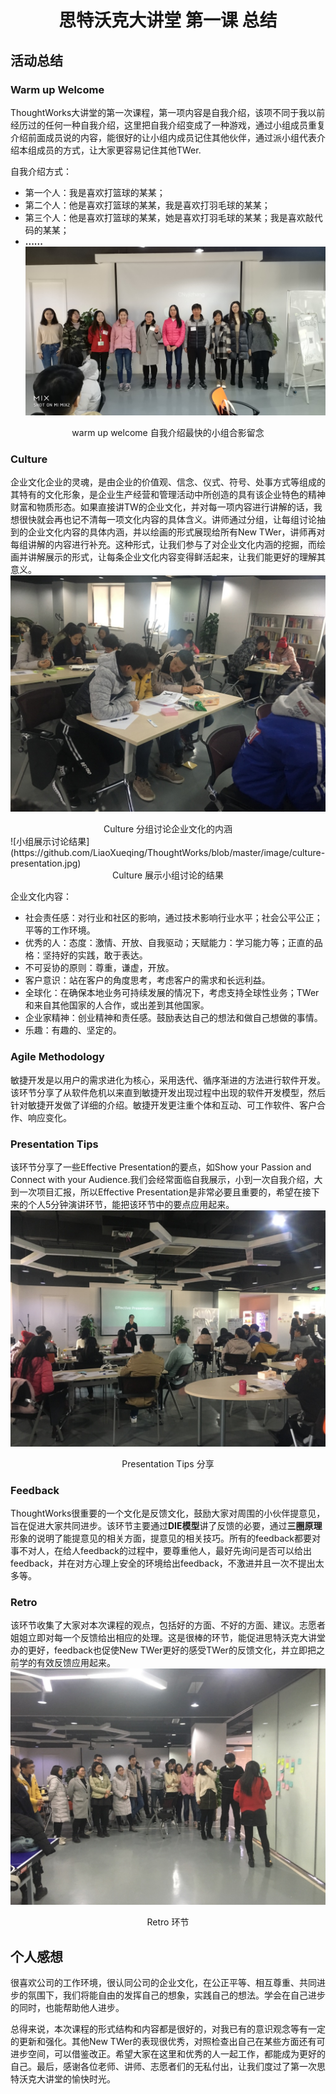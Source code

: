 # <div style="text-align:center">思特沃克大讲堂 第一课 总结</div> #

## 活动总结 ##
### Warm up Welcome ###
ThoughtWorks大讲堂的第一次课程，第一项内容是自我介绍，该项不同于我以前经历过的任何一种自我介绍，这里把自我介绍变成了一种游戏，通过小组成员重复介绍前面成员说的内容，能很好的让小组内成员记住其他伙伴，通过派小组代表介绍本组成员的方式，让大家更容易记住其他TWer.

自我介绍方式：

- 第一个人：我是喜欢打篮球的某某；
- 第二个人：他是喜欢打篮球的某某，我是喜欢打羽毛球的某某；
- 第三个人：他是喜欢打篮球的某某，她是喜欢打羽毛球的某某；我是喜欢敲代码的某某；
- **......**
![自我介绍最快的一组合影留念](https://github.com/LiaoXueqing/ThoughtWorks/blob/master/image/warm%20up%20welcome.jpg)
<div style="text-align:center">warm up welcome 自我介绍最快的小组合影留念</div>

### Culture ###
企业文化企业的灵魂，是由企业的价值观、信念、仪式、符号、处事方式等组成的其特有的文化形象，是企业生产经营和管理活动中所创造的具有该企业特色的精神财富和物质形态。如果直接讲TW的企业文化，并对每一项内容进行讲解的话，我想很快就会再也记不清每一项文化内容的具体含义。讲师通过分组，让每组讨论抽到的企业文化内容的具体内涵，并以绘画的形式展现给所有New TWer，讲师再对每组讲解的内容进行补充。这种形式，让我们参与了对企业文化内涵的挖掘，而绘画并讲解展示的形式，让每条企业文化内容变得鲜活起来，让我们能更好的理解其意义。
![小组讨论企业文化的内涵](https://github.com/LiaoXueqing/ThoughtWorks/blob/master/image/culture-discussion.jpg)
<div style="text-align:center">Culture 分组讨论企业文化的内涵</div>
![小组展示讨论结果](https://github.com/LiaoXueqing/ThoughtWorks/blob/master/image/culture-presentation.jpg)
<div style="text-align:center">Culture 展示小组讨论的结果</div>

企业文化内容：

- 社会责任感：对行业和社区的影响，通过技术影响行业水平；社会公平公正；平等的工作环境。
- 优秀的人：态度：激情、开放、自我驱动；天赋能力：学习能力等；正直的品格：坚持好的实践，敢于表达。
- 不可妥协的原则：尊重，谦虚，开放。
- 客户意识：站在客户的角度思考，考虑客户的需求和长远利益。
- 全球化：在确保本地业务可持续发展的情况下，考虑支持全球性业务；TWer和来自其他国家的人合作，或出差到其他国家。
- 企业家精神：创业精神和责任感。鼓励表达自己的想法和做自己想做的事情。
- 乐趣：有趣的、坚定的。


### Agile Methodology ###
敏捷开发是以用户的需求进化为核心，采用迭代、循序渐进的方法进行软件开发。该环节分享了从软件危机以来直到敏捷开发出现过程中出现的软件开发模型，然后针对敏捷开发做了详细的介绍。敏捷开发更注重个体和互动、可工作软件、客户合作、响应变化。
### Presentation Tips ###
该环节分享了一些Effective Presentation的要点，如Show your Passion and Connect with your Audience.我们会经常面临自我展示，小到一次自我介绍，大到一次项目汇报，所以Effective Presentation是非常必要且重要的，希望在接下来的个人5分钟演讲环节，能把该环节中的要点应用起来。
![presentation](https://github.com/LiaoXueqing/ThoughtWorks/blob/master/image/effective%20presentation.jpg)
<div style="text-align:center">Presentation Tips 分享</div>

### Feedback ###
ThoughtWorks很重要的一个文化是反馈文化，鼓励大家对周围的小伙伴提意见，旨在促进大家共同进步。该环节主要通过**DIE模型**讲了反馈的必要，通过**三圈原理**形象的说明了能提意见的相关方面，提意见的相关技巧。所有的feedback都要对事不对人，在给人feedback的过程中，要尊重他人，最好先询问是否可以给出feedback，并在对方心理上安全的环境给出feedback，不激进并且一次不提出太多等。
### Retro ###
该环节收集了大家对本次课程的观点，包括好的方面、不好的方面、建议。志愿者姐姐立即对每一个反馈给出相应的处理。这是很棒的环节，能促进思特沃克大讲堂办的更好，feedback也促使New TWer更好的感受TWer的反馈文化，并立即把之前学的有效反馈应用起来。
![retro环节](https://github.com/LiaoXueqing/ThoughtWorks/blob/master/image/retro.jpg)
<div style="text-align:center">Retro 环节</div>

## 个人感想 ##
很喜欢公司的工作环境，很认同公司的企业文化，在公正平等、相互尊重、共同进步的氛围下，我们将能自由的发挥自己的想象，实践自己的想法。学会在自己进步的同时，也能帮助他人进步。

总得来说，本次课程的形式结构和内容都是很好的，对我已有的意识观念等有一定的更新和强化。其他New TWer的表现很优秀，对照检查出自己在某些方面还有可进步空间，可以借鉴改正。希望大家在这里和优秀的人一起工作，都能成为更好的自己。最后，感谢各位老师、讲师、志愿者们的无私付出，让我们度过了第一次思特沃克大讲堂的愉快时光。
